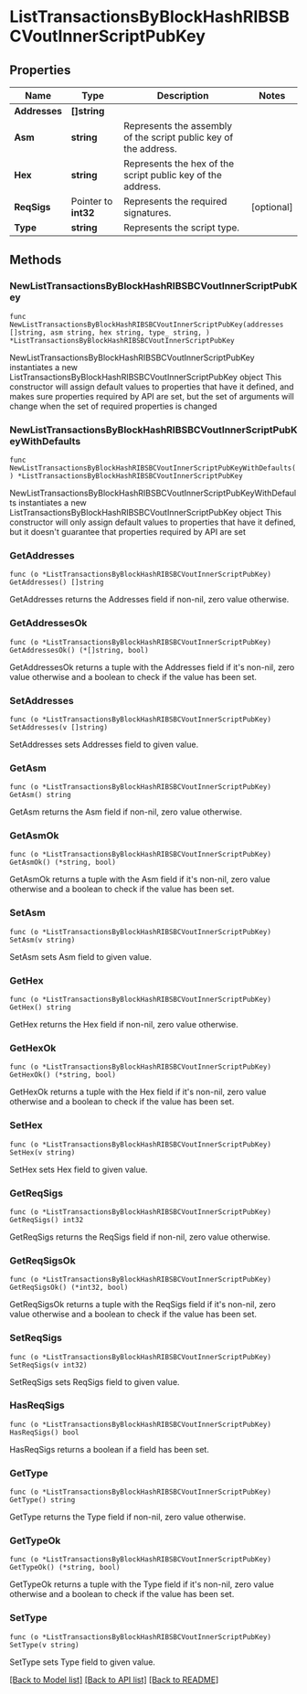 # ListTransactionsByBlockHashRIBSBCVoutInnerScriptPubKey

## Properties

Name | Type | Description | Notes
------------ | ------------- | ------------- | -------------
**Addresses** | **[]string** |  | 
**Asm** | **string** | Represents the assembly of the script public key of the address. | 
**Hex** | **string** | Represents the hex of the script public key of the address. | 
**ReqSigs** | Pointer to **int32** | Represents the required signatures. | [optional] 
**Type** | **string** | Represents the script type. | 

## Methods

### NewListTransactionsByBlockHashRIBSBCVoutInnerScriptPubKey

`func NewListTransactionsByBlockHashRIBSBCVoutInnerScriptPubKey(addresses []string, asm string, hex string, type_ string, ) *ListTransactionsByBlockHashRIBSBCVoutInnerScriptPubKey`

NewListTransactionsByBlockHashRIBSBCVoutInnerScriptPubKey instantiates a new ListTransactionsByBlockHashRIBSBCVoutInnerScriptPubKey object
This constructor will assign default values to properties that have it defined,
and makes sure properties required by API are set, but the set of arguments
will change when the set of required properties is changed

### NewListTransactionsByBlockHashRIBSBCVoutInnerScriptPubKeyWithDefaults

`func NewListTransactionsByBlockHashRIBSBCVoutInnerScriptPubKeyWithDefaults() *ListTransactionsByBlockHashRIBSBCVoutInnerScriptPubKey`

NewListTransactionsByBlockHashRIBSBCVoutInnerScriptPubKeyWithDefaults instantiates a new ListTransactionsByBlockHashRIBSBCVoutInnerScriptPubKey object
This constructor will only assign default values to properties that have it defined,
but it doesn't guarantee that properties required by API are set

### GetAddresses

`func (o *ListTransactionsByBlockHashRIBSBCVoutInnerScriptPubKey) GetAddresses() []string`

GetAddresses returns the Addresses field if non-nil, zero value otherwise.

### GetAddressesOk

`func (o *ListTransactionsByBlockHashRIBSBCVoutInnerScriptPubKey) GetAddressesOk() (*[]string, bool)`

GetAddressesOk returns a tuple with the Addresses field if it's non-nil, zero value otherwise
and a boolean to check if the value has been set.

### SetAddresses

`func (o *ListTransactionsByBlockHashRIBSBCVoutInnerScriptPubKey) SetAddresses(v []string)`

SetAddresses sets Addresses field to given value.


### GetAsm

`func (o *ListTransactionsByBlockHashRIBSBCVoutInnerScriptPubKey) GetAsm() string`

GetAsm returns the Asm field if non-nil, zero value otherwise.

### GetAsmOk

`func (o *ListTransactionsByBlockHashRIBSBCVoutInnerScriptPubKey) GetAsmOk() (*string, bool)`

GetAsmOk returns a tuple with the Asm field if it's non-nil, zero value otherwise
and a boolean to check if the value has been set.

### SetAsm

`func (o *ListTransactionsByBlockHashRIBSBCVoutInnerScriptPubKey) SetAsm(v string)`

SetAsm sets Asm field to given value.


### GetHex

`func (o *ListTransactionsByBlockHashRIBSBCVoutInnerScriptPubKey) GetHex() string`

GetHex returns the Hex field if non-nil, zero value otherwise.

### GetHexOk

`func (o *ListTransactionsByBlockHashRIBSBCVoutInnerScriptPubKey) GetHexOk() (*string, bool)`

GetHexOk returns a tuple with the Hex field if it's non-nil, zero value otherwise
and a boolean to check if the value has been set.

### SetHex

`func (o *ListTransactionsByBlockHashRIBSBCVoutInnerScriptPubKey) SetHex(v string)`

SetHex sets Hex field to given value.


### GetReqSigs

`func (o *ListTransactionsByBlockHashRIBSBCVoutInnerScriptPubKey) GetReqSigs() int32`

GetReqSigs returns the ReqSigs field if non-nil, zero value otherwise.

### GetReqSigsOk

`func (o *ListTransactionsByBlockHashRIBSBCVoutInnerScriptPubKey) GetReqSigsOk() (*int32, bool)`

GetReqSigsOk returns a tuple with the ReqSigs field if it's non-nil, zero value otherwise
and a boolean to check if the value has been set.

### SetReqSigs

`func (o *ListTransactionsByBlockHashRIBSBCVoutInnerScriptPubKey) SetReqSigs(v int32)`

SetReqSigs sets ReqSigs field to given value.

### HasReqSigs

`func (o *ListTransactionsByBlockHashRIBSBCVoutInnerScriptPubKey) HasReqSigs() bool`

HasReqSigs returns a boolean if a field has been set.

### GetType

`func (o *ListTransactionsByBlockHashRIBSBCVoutInnerScriptPubKey) GetType() string`

GetType returns the Type field if non-nil, zero value otherwise.

### GetTypeOk

`func (o *ListTransactionsByBlockHashRIBSBCVoutInnerScriptPubKey) GetTypeOk() (*string, bool)`

GetTypeOk returns a tuple with the Type field if it's non-nil, zero value otherwise
and a boolean to check if the value has been set.

### SetType

`func (o *ListTransactionsByBlockHashRIBSBCVoutInnerScriptPubKey) SetType(v string)`

SetType sets Type field to given value.



[[Back to Model list]](../README.md#documentation-for-models) [[Back to API list]](../README.md#documentation-for-api-endpoints) [[Back to README]](../README.md)


